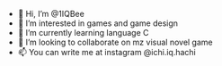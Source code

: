 - 👋 Hi, I’m @1IQBee
- 👀 I’m interested in games and game design
- 🌱 I’m currently learning language C
- 💞️ I’m looking to collaborate on mz visual novel game
- 📫 You can write me at instagram @ichi.iq.hachi

